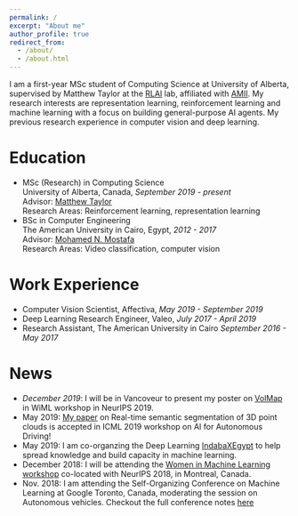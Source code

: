 ```yaml
---
permalink: /
excerpt: "About me"
author_profile: true
redirect_from:
  - /about/
  - /about.html
---
```

I am a first-year MSc student of Computing Science at University of Alberta, supervised by Matthew Taylor at the [RLAI](http://rlai.ualberta.ca/) lab, affiliated with [AMII](https://www.amii.ca/). My research interests are representation learning, reinforcement learning and machine learning with a focus on building general-purpose AI agents. My previous research experience in computer vision and deep learning.

Education
======
* MSc (Research) in Computing Science  
University of Alberta, Canada, <em>September 2019 - present</em>  
Advisor: [Matthew Taylor](https://eecs.wsu.edu/~taylorm/)  
Research Areas: Reinforcement learning, representation learning  
* BSc in Computer Engineering  
The American University in Cairo, Egypt, <em>2012 - 2017</em>  
Advisor: [Mohamed N. Mostafa](https://www.aucegypt.edu/fac/mohamedmoustafa)  
Research Areas: Video classification, computer vision  

Work Experience
======
* Computer Vision Scientist, Affectiva,  <em>May 2019 - September 2019</em>
* Deep Learning Research Engineer, Valeo,   <em>July 2017 - April 2019</em>
* Research Assistant, The American University in Cairo   <em>September 2016 - May 2017</em>

News
======
- <em>December 2019</em>: I will be in Vancoveur to present my poster on [VolMap](https://arxiv.org/pdf/1906.11873.pdf) in WiML workshop in NeurIPS 2019.
- May 2019: [My paper](https://arxiv.org/pdf/1906.11873.pdf) on Real-time semantic segmentation of 3D point clouds is accepted in ICML 2019 workshop on AI for Autonomous Driving!
- May 2019: I am co-organzing the Deep Learning [IndabaXEgypt](https://sites.google.com/view/indabaxegypt) to help spread knowledge and build capacity in machine learning.
- December 2018: I will be attending the [Women in Machine Learning workshop](https://wimlworkshop.org/2018/) co-located with NeurIPS 2018, in Montreal, Canada.
- Nov. 2018: I am attending the Self-Organizing Conference on Machine Learning at Google Toronto, Canada, moderating the session on Autonomous vehicles. Checkout the full conference notes [here](https://gloriameltemiatay.github.io/SOCML2018/Report.pdf)

